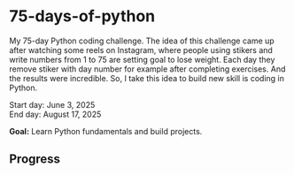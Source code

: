 # 75-days-of-python
My 75-day Python coding challenge. The idea of this challenge came up after watching some reels on Instagram, where people using stikers and write numbers from 1 to 75 are setting goal to lose weight. Each day they remove stiker with day number for example after completing exercises. And the results were incredible. So, I take this idea to build new skill is coding in Python. 

Start day: June 3, 2025
<br>
End day: August 17, 2025

**Goal:** Learn Python fundamentals and build projects.  

## Progress  
